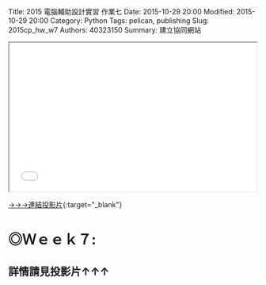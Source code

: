 Title: 2015 電腦輔助設計實習 作業七
Date: 2015-10-29 20:00
Modified: 2015-10-29 20:00
Category: Python
Tags: pelican, publishing
Slug: 2015cp_hw_w7
Authors: 40323150
Summary: 建立協同網站

<iframe src="simplest7.html" width="500" height="300"></iframe>

[→→→連結投影片](simplest7.html){:target="_blank"}

◎Ｗｅｅｋ７:
============

詳情請見投影片↑↑↑
-----------------------------------